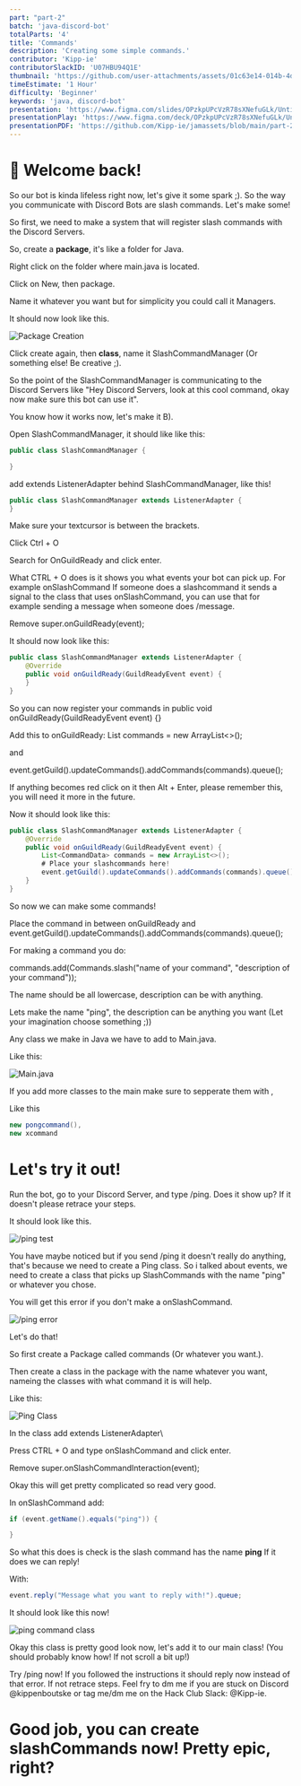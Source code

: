 ```yaml
---
part: "part-2"
batch: 'java-discord-bot'
totalParts: '4'
title: 'Commands'
description: 'Creating some simple commands.'
contributor: 'Kipp-ie'
contributorSlackID: 'U07HBU94Q1E'
thumbnail: 'https://github.com/user-attachments/assets/01c63e14-014b-4dce-9b90-b3468deca8fd'
timeEstimate: '1 Hour'
difficulty: 'Beginner'
keywords: 'java, discord-bot'
presentation: 'https://www.figma.com/slides/OPzkpUPcVzR78sXNefuGLk/Untitled?node-id=1-238&t=E11NlCiFb5enyqGi-1'
presentationPlay: 'https://www.figma.com/deck/OPzkpUPcVzR78sXNefuGLk/Untitled?node-id=1-32&t=E11NlCiFb5enyqGi-0&scaling=min-zoom&content-scaling=fixed&page-id=0%3A1'
presentationPDF: 'https://github.com/Kipp-ie/jamassets/blob/main/part-2.pdf'
---
```


# 👋 Welcome back!

So our bot is kinda lifeless right now, let's give it some spark ;). So the way you communicate with Discord Bots are slash commands. Let's make some!

So first, we need to make a system that will register slash commands with the Discord Servers.

So, create a **package**, it's like a folder for Java.

Right click on the folder where main.java is located.

Click on New, then package.

Name it whatever you want but for simplicity you could call it Managers.

It should now look like this.

![Package Creation](https://cloud-36n8smf7u-hack-club-bot.vercel.app/0image.png)

Click create again, then **class**, name it SlashCommandManager (Or something else! Be creative ;).

So the point of the SlashCommandManager is communicating to the Discord Servers like "Hey Discord Servers, look at this cool command, okay now make sure this bot can use it".

You know how it works now, let's make it B).

Open SlashCommandManager, it should like like this:

``` java
public class SlashCommandManager {

}
```

add extends ListenerAdapter behind SlashCommandManager, like this!

``` java
public class SlashCommandManager extends ListenerAdapter {
}
```
Make sure your textcursor is between the brackets.

Click Ctrl + O

Search for OnGuildReady and click enter.

What CTRL + O does is it shows you what events your bot can pick up. For example onSlashCommand If someone does a slashcommand it sends a signal to the class that uses onSlashCommand, you can use that for example sending a message when someone does /message. 

Remove super.onGuildReady(event);

It should now look like this:

``` java
public class SlashCommandManager extends ListenerAdapter {
    @Override
    public void onGuildReady(GuildReadyEvent event) {
    }
}
```

So you can now register your commands in public void onGuildReady(GuildReadyEvent event) {}

Add this to onGuildReady:
List<CommandData> commands = new ArrayList<>();

and

event.getGuild().updateCommands().addCommands(commands).queue();

If anything becomes red click on it then Alt + Enter, please remember this, you will need it more in the future.

Now it should look like this:

``` java
public class SlashCommandManager extends ListenerAdapter {
    @Override
    public void onGuildReady(GuildReadyEvent event) {
        List<CommandData> commands = new ArrayList<>();
        # Place your slashcommands here!
        event.getGuild().updateCommands().addCommands(commands).queue();
    }
}
```

So now we can make some commands!

Place the command in between onGuildReady and event.getGuild().updateCommands().addCommands(commands).queue();

For making a command you do:

commands.add(Commands.slash("name of your command", "description of your command"));

The name should be all lowercase, description can be with anything.

Lets make the name "ping", the description can be anything you want (Let your imagination choose something ;))

Any class we make in Java we have to add to Main.java.

Like this:

![Main.java](https://cloud-rey8pf8mq-hack-club-bot.vercel.app/0image.png)

If you add more classes to the main make sure to sepperate them with ,

Like this

``` java
new pongcommand(),
new xcommand
```

# Let's try it out!

Run the bot, go to your Discord Server, and type /ping. Does it show up? If it doesn't please retrace your steps.

It should look like this.

![/ping test](https://cloud-o35vh3hmp-hack-club-bot.vercel.app/0image.png)

You have maybe noticed but if you send /ping it doesn't really do anything, that's because we need to create a Ping class. So i talked about events, we need to create a class that picks up SlashCommands with the name "ping" or whatever you chose.

You will get this error if you don't make a onSlashCommand.

![/ping error](https://cloud-udjw1d4l7-hack-club-bot.vercel.app/0image.png)

Let's do that!

So first create a Package called commands (Or whatever you want.).

Then create a class in the package with the name whatever you want, nameing the classes with what command it is will help.

Like this:

![Ping Class](https://cloud-q5vhpib42-hack-club-bot.vercel.app/0image.png)

In the class add extends ListenerAdapter\

Press CTRL + O and type onSlashCommand and click enter.

Remove super.onSlashCommandInteraction(event);

Okay this will get pretty complicated so read very good.

In onSlashCommand add:
``` java
if (event.getName().equals("ping")) {

}
```
So what this does is check is the slash command has the name **ping**
If it does we can reply!

With:

``` java
event.reply("Message what you want to reply with!").queue;
```

It should look like this now!

![ping command class](https://cloud-84sly80bm-hack-club-bot.vercel.app/0image.png)

Okay this class is pretty good look now, let's add it to our main class! (You should probably know how! If not scroll a bit up!)

Try /ping now! If you followed the instructions it should reply now instead of that error. If not retrace steps. Feel fry to dm me if you are stuck on Discord @kippenboutske or tag me/dm me on the Hack Club Slack: @Kipp-ie.

# Good job, you can create slashCommands now! Pretty epic, right?








